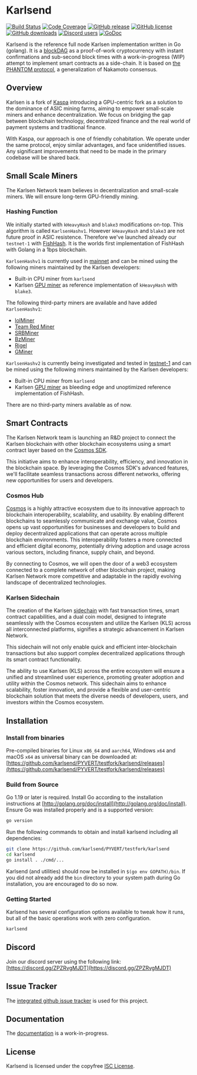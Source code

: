 # Karlsend

[![Build Status](https://github.com/karlsend/PYVERT/testfork/karlsend/actions/workflows/tests.yaml/badge.svg)](https://github.com/karlsend/PYVERT/testfork/karlsend/actions/workflows/tests.yaml)
[![Code Coverage](https://codecov.io/gh/karlsend/PYVERT/testfork/karlsend/graph/badge.svg)](https://codecov.io/gh/karlsend/PYVERT/testfork/karlsend)
[![GitHub release](https://img.shields.io/github/v/release/karlsend/PYVERT/testfork/karlsend.svg)](https://github.com/karlsend/PYVERT/testfork/karlsend/releases)
[![GitHub license](https://img.shields.io/github/license/karlsend/PYVERT/testfork/karlsend.svg)](https://github.com/karlsend/PYVERT/testfork/karlsend/blob/master/LICENSE)
[![GitHub downloads](https://img.shields.io/github/downloads/karlsend/PYVERT/testfork/karlsend/total.svg)](https://github.com/karlsend/PYVERT/testfork/karlsend/releases)
[![Discord users](https://img.shields.io/discord/1169939685280337930.svg)](https://discord.gg/ZPZRvgMJDT)
[![GoDoc](https://img.shields.io/badge/godoc-reference-blue.svg)](http://godoc.org/github.com/karlsend/PYVERT/testfork/karlsend/)

Karlsend is the reference full node Karlsen implementation written in
Go (golang). It is a [blockDAG](https://en.wikipedia.org/wiki/Directed_acyclic_graph)
as a proof-of-work cryptocurrency with instant confirmations and
sub-second block times with a work-in-progress (WIP) attempt to
implement smart contracts as a side-chain. It is based on
[the PHANTOM protocol](https://eprint.iacr.org/2018/104.pdf), a
generalization of Nakamoto consensus.

## Overview

Karlsen is a fork of [Kaspa](https://github.com/kaspanet/kaspad)
introducing a GPU-centric fork as a solution to the dominance of ASIC
mining farms, aiming to empower small-scale miners and enhance
decentralization. We focus on bridging the gap between blockchain
technology, decentralized finance and the real world of payment systems
and traditional finance.

With Kaspa, our approach is one of friendly cohabitation. We operate
under the same protocol, enjoy similar advantages, and face
unidentified issues. Any significant improvements that need to be made
in the primary codebase will be shared back.

## Small Scale Miners

The Karlsen Network team believes in decentralization and small-scale
miners. We will ensure long-term GPU-friendly mining.

### Hashing Function

We initially started with `kHeavyHash` and `blake3` modifications
on-top. This algorithm is called `KarlsenHashv1`. However `kHeavyHash`
and `blake3` are not future proof in ASIC resistence. Therefore we've
launched already our `testnet-1` with [FishHash](https://github.com/iron-fish/fish-hash/blob/main/FishHash.pdf).
It is the worlds first implementation of FishHash with Golang in a
1bps blockchain.

`KarlsenHashv1` is currently used in [mainnet](https://github.com/karlsend/PYVERT/testfork/karlsend/releases/tag/v1.1.0)
and can be mined using the following miners maintained by the Karlsen
developers:

* Built-in CPU miner from `karlsend`
* Karlsen [GPU miner](https://github.com/karlsend/PYVERT/testfork/karlsen-miner) as reference implementation of `kHeavyHash` with `blake3`.

The following third-party miners are available and have added
`KarlsenHashv1`:

* [lolMiner](https://github.com/Lolliedieb/lolMiner-releases)
* [Team Red Miner](https://github.com/todxx/teamredminer)
* [SRBMiner](https://github.com/doktor83/SRBMiner-Multi)
* [BzMiner](https://github.com/bzminer/bzminer)
* [Rigel](https://github.com/rigelminer/rigel)
* [GMiner](https://github.com/develsoftware/GMinerRelease)

`KarlsenHashv2` is currently being investigated and tested in [testnet-1](https://github.com/karlsend/PYVERT/testfork/karlsend/releases/tag/v2.0.0-testnet-1-fishhash)
and can be mined using the following miners maintained by the Karlsen
developers:

* Built-in CPU miner from `karlsend`
* Karlsen [GPU miner](https://github.com/wam-rd/karlsen-miner/releases/tag/v2.0.0-alpha) as bleeding edge and unoptimized reference implementation of FishHash.

There are no third-party miners available as of now.

## Smart Contracts

The Karlsen Network team is launching an R&D project to connect the
Karlsen blockchain with other blockchain ecosystems using a smart
contract layer based on the [Cosmos SDK](https://v1.cosmos.network/sdk).

This initiative aims to enhance interoperability, efficiency, and
innovation in the blockchain space. By leveraging the Cosmos SDK's
advanced features, we'll facilitate seamless transactions across
different networks, offering new opportunities for users and
developers.

### Cosmos Hub

[Cosmos](https://cosmos.network/) is a highly attractive ecosystem due
to its innovative approach to blockchain interoperability, scalability,
and usability. By enabling different blockchains to seamlessly
communicate and exchange value, Cosmos opens up vast opportunities for
businesses and developers to build and deploy decentralized
applications that can operate across multiple blockchain environments.
This interoperability fosters a more connected and efficient digital
economy, potentially driving adoption and usage across various sectors,
including finance, supply chain, and beyond.

By connecting to Cosmos, we will open the door of a web3 ecosystem
connected to a complete network of other blockchain project, making
Karlsen Network more competitive and adaptable in the rapidly evolving
landscape of decentralized technologies.

### Karlsen Sidechain

The creation of the Karlsen [sidechain](https://github.com/john-light/sidechains)
with fast transaction times, smart contract capabilities, and a dual
coin model, designed to integrate seamlessly with the Cosmos ecosystem
and utilize the Karlsen (KLS) across all interconnected platforms,
signifies a strategic advancement in Karlsen Network.

This sidechain will not only enable quick and efficient
inter-blockchain transactions but also support complex decentralized
applications through its smart contract functionality.

The ability to use Karlsen (KLS) across the entire ecosystem will
ensure a unified and streamlined user experience, promoting greater
adoption and utility within the Cosmos network. This sidechain aims
to enhance scalability, foster innovation, and provide a flexible and
user-centric blockchain solution that meets the diverse needs of
developers, users, and investors within the Cosmos ecosystem.

## Installation

### Install from binaries

Pre-compiled binaries for Linux `x86_64` and `aarch64`, Windows `x64`
and macOS `x64` as universal binary can be downloaded at: [https://github.com/karlsend/PYVERT/testfork/karlsend/releases](https://github.com/karlsend/PYVERT/testfork/karlsend/releases)

### Build from Source

Go 1.19 or later is required. Install Go according to the installation
instructions at [http://golang.org/doc/install](http://golang.org/doc/install).
Ensure Go was installed properly and is a supported version:

```bash
go version
```

Run the following commands to obtain and install karlsend including
all dependencies:

```bash
git clone https://github.com/karlsend/PYVERT/testfork/karlsend
cd karlsend
go install . ./cmd/...
```

Karlsend (and utilities) should now be installed in
`$(go env GOPATH)/bin`. If you did not already add the `bin` directory
to your system path during Go installation, you are encouraged to do
so now.

### Getting Started

Karlsend has several configuration options available to tweak how it
runs, but all of the basic operations work with zero configuration.

```bash
karlsend
```

## Discord

Join our discord server using the following link: [https://discord.gg/ZPZRvgMJDT](https://discord.gg/ZPZRvgMJDT)

## Issue Tracker

The [integrated github issue tracker](https://github.com/karlsend/PYVERT/testfork/karlsend/issues)
is used for this project.

## Documentation

The [documentation](https://github.com/karlsend/PYVERT/testfork/docs) is a
work-in-progress.

## License

Karlsend is licensed under the copyfree [ISC License](https://choosealicense.com/licenses/isc/).

